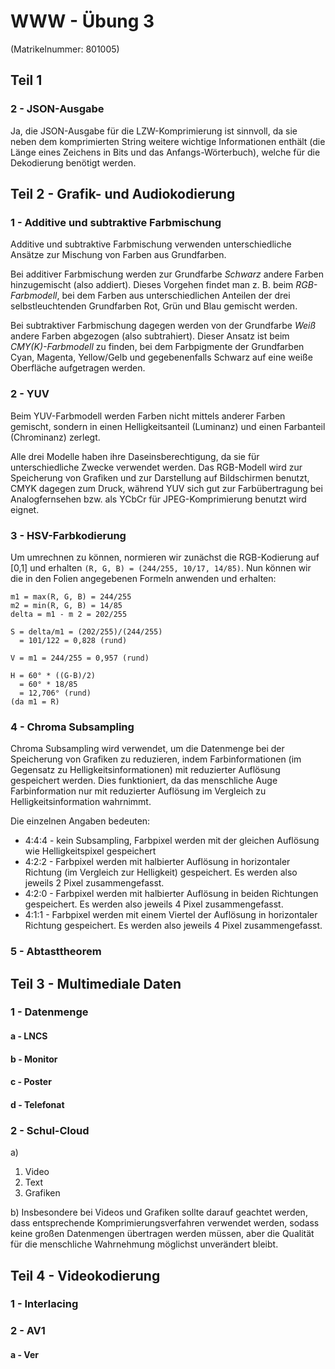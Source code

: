 # WWW - Übung 3
(Matrikelnummer: 801005)
## Teil 1
### 2 - JSON-Ausgabe
Ja, die JSON-Ausgabe für die LZW-Komprimierung ist sinnvoll, da sie neben dem komprimierten String weitere wichtige Informationen enthält (die Länge eines Zeichens in Bits und das Anfangs-Wörterbuch), welche für die Dekodierung benötigt werden.

## Teil 2 - Grafik- und Audiokodierung
### 1 - Additive und subtraktive Farbmischung
Additive und subtraktive Farbmischung verwenden unterschiedliche Ansätze zur Mischung von Farben aus Grundfarben. 

Bei additiver Farbmischung werden zur Grundfarbe *Schwarz* andere Farben hinzugemischt (also addiert). Dieses Vorgehen findet man z. B. beim *RGB-Farbmodell*, bei dem Farben aus unterschiedlichen Anteilen der drei selbstleuchtenden Grundfarben Rot, Grün und Blau gemischt werden.

Bei subtraktiver Farbmischung dagegen werden von der Grundfarbe *Weiß* andere Farben abgezogen (also subtrahiert). Dieser Ansatz ist beim *CMY(K)-Farbmodell* zu finden, bei dem Farbpigmente der Grundfarben Cyan, Magenta, Yellow/Gelb und gegebenenfalls Schwarz auf eine weiße Oberfläche aufgetragen werden.
### 2 - YUV
Beim YUV-Farbmodell werden Farben nicht mittels anderer Farben gemischt, sondern in einen Helligkeitsanteil (Luminanz) und einen Farbanteil (Chrominanz) zerlegt. 

Alle drei Modelle haben ihre Daseinsberechtigung, da sie für unterschiedliche Zwecke verwendet werden. Das RGB-Modell wird zur Speicherung von Grafiken und zur Darstellung auf Bildschirmen benutzt, CMYK dagegen zum Druck, während YUV sich gut zur Farbübertragung bei Analogfernsehen bzw. als YCbCr für JPEG-Komprimierung benutzt wird eignet.
### 3 - HSV-Farbkodierung
Um umrechnen zu können, normieren wir zunächst die RGB-Kodierung auf [0,1] und erhalten ```(R, G, B) = (244/255, 10/17, 14/85)```. Nun können wir die in den Folien angegebenen Formeln anwenden und erhalten:
``` 
m1 = max(R, G, B) = 244/255
m2 = min(R, G, B) = 14/85
delta = m1 - m 2 = 202/255

S = delta/m1 = (202/255)/(244/255) 
  = 101/122 = 0,828 (rund)

V = m1 = 244/255 = 0,957 (rund)

H = 60° * ((G-B)/2)
  = 60° * 18/85
  = 12,706° (rund)
(da m1 = R)
```
### 4 - Chroma Subsampling
Chroma Subsampling wird verwendet, um die Datenmenge bei der Speicherung von Grafiken zu reduzieren, indem Farbinformationen (im Gegensatz zu Helligkeitsinformationen) mit reduzierter Auflösung gespeichert werden. Dies funktioniert, da das menschliche Auge Farbinformation nur mit reduzierter Auflösung im Vergleich zu Helligkeitsinformation wahrnimmt.

Die einzelnen Angaben bedeuten:
 - 4:4:4 - kein Subsampling, Farbpixel werden mit der gleichen Auflösung wie Helligkeitspixel gespeichert
 - 4:2:2 - Farbpixel werden mit halbierter Auflösung in horizontaler Richtung (im Vergleich zur Helligkeit) gespeichert. Es werden also jeweils 2 Pixel zusammengefasst.
 - 4:2:0 - Farbpixel werden mit halbierter Auflösung in beiden Richtungen gespeichert. Es werden also jeweils 4 Pixel zusammengefasst.
 - 4:1:1 - Farbpixel werden mit einem Viertel der Auflösung in horizontaler Richtung gespeichert. Es werden also jeweils 4 Pixel zusammengefasst.

### 5 - Abtasttheorem

## Teil 3 - Multimediale Daten
### 1 - Datenmenge
#### a - LNCS
#### b - Monitor
#### c - Poster
#### d - Telefonat
### 2 - Schul-Cloud
a)
 1. Video
 2. Text
 3. Grafiken

b) Insbesondere bei Videos und Grafiken sollte darauf geachtet werden, dass entsprechende Komprimierungsverfahren verwendet werden, sodass keine großen Datenmengen übertragen werden müssen, aber die Qualität für die menschliche Wahrnehmung möglichst unverändert bleibt.


## Teil 4 - Videokodierung
### 1 - Interlacing
### 2 - AV1
#### a - Ver
<!--stackedit_data:
eyJoaXN0b3J5IjpbMTMwNzE5NjAwNSwxNDA1NTU2OTM2LDk1MT
Q3NjQwMywxMjgzNjM4NDk4LC0xOTg2NDUyNTA2LC01MzU3OTk5
NjcsMTkwMzk4OTg0NSwtMTExOTM2Mjk0MywtMTgzMTE1NDY3NF
19
-->